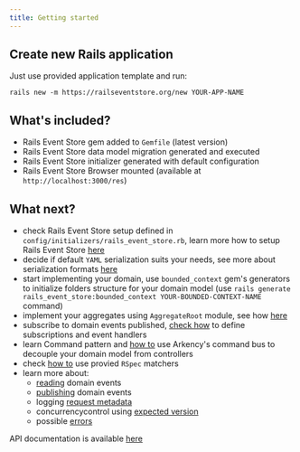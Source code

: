 ```yaml
---
title: Getting started
---
```


## Create new Rails application

Just use provided application template and run:

```
rails new -m https://railseventstore.org/new YOUR-APP-NAME
```

## What's included?

- Rails Event Store gem added to `Gemfile` (latest version)
- Rails Event Store data model migration generated and executed
- Rails Event Store initializer generated with default configuration
- Rails Event Store Browser mounted (available at `http://localhost:3000/res`)

## What next?

- check Rails Event Store setup defined in `config/initializers/rails_event_store.rb`, learn more how to setup Rails Event Store [here](/docs/v2/install)
- decide if default `YAML` serialization suits your needs, see more about serialization formats [here](/docs/v2/mapping_serialization)
- start implementing your domain, use `bounded_context` gem's generators to initialize folders structure for your domain model (use `rails generate rails_event_store:bounded_context YOUR-BOUNDED-CONTEXT-NAME` command)
- implement your aggregates using `AggregateRoot` module, see how [here](/docs/v2/app)
- subscribe to domain events published, [check how](/docs/v2/subscribe) to define subscriptions and event handlers
- learn Command pattern and [how to](/docs/v2/command_bus) use Arkency's command bus to decouple your domain model from controllers
- check [how to](/docs/v2/rspec) use provied `RSpec` matchers
- learn more about:
  - [reading](/docs/v2/read) domain events
  - [publishing](/docs/v2/publish) domain events
  - logging [request metadata](/docs/v2/request_metadata)
  - concurrencycontrol using [expected version](/docs/v2/expected_version)
  - possible [errors](/docs/v2/exceptions)

API documentation is available [here](/docs/v2/api)
